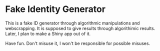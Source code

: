 # Fake Identity Generator
This is a fake ID generator through algorithmic manipulations and webscrapping. It is supposed to give results through algorithimic results. Later, I plan to make a Shiny app out of it.

Have fun. Don't misuse it, I won't be responsible for possible misuses.
